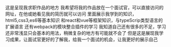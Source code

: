 这是呈现我求职作品的地方
我希望将我的作品放在一个面试官，可以直接访问的网址，在他或她看见我的简历就可以访问
里面展示我学到的知识，html5,css3,es6等基本知识
和react和vue等框架知识，与typeScrip类型语言的扩展语言
还有webpack的模块整合插件的学习
我知道自己还有很多的不足，学习还非常浅显只会基本的用法，稍微复杂的地方有可能就不会了
但是这是展现我学习成果，让面试官更好的了解我，给我一个面试的机会，让我更好的展示自己

